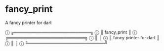 # fancy_print
A fancy printer for dart

ⓘ ╔═════════════════════════╗
ⓘ ║  fancy_print            ║
ⓘ ╔═════════════════════════╗
ⓘ ║                         ║
ⓘ ║  fancy printer for dart ║
ⓘ ║                         ║
ⓘ ╚═════════════════════════╝
